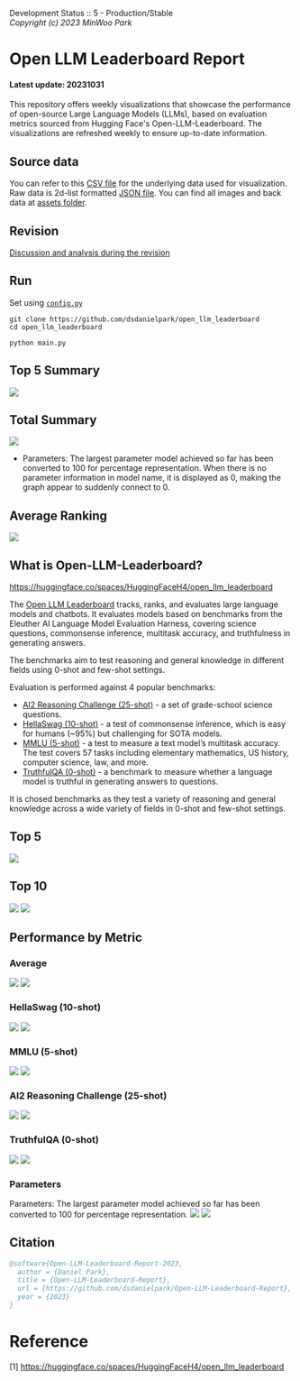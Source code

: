 Development Status :: 5 - Production/Stable <br>
*Copyright (c) 2023 MinWoo Park*


# Open LLM Leaderboard Report
#### Latest update: 20231031
This repository offers weekly visualizations that showcase the performance of open-source Large Language Models (LLMs), based on evaluation metrics sourced from Hugging Face's Open-LLM-Leaderboard. The visualizations are refreshed weekly to ensure up-to-date information.

## Source data
You can refer to this [CSV file](https://github.com/dsdanielpark/Open-LLM-Leaderboard-Report/blob/main/assets/20231031/20231031.csv) for the underlying data used for visualization. Raw data is 2d-list formatted [JSON file](https://github.com/dsdanielpark/Open-LLM-Leaderboard-Report/blob/main/data/20231031.json). You can find all images and back data at [assets folder](https://github.com/dsdanielpark/open-llm-leaderboard-report/tree/main/assets).

## Revision
[Discussion and analysis during the revision](https://github.com/dsdanielpark/Open-LLM-Leaderboard-Report/blob/main/REVISION.md)

## Run
Set using [`config.py`](https://github.com/dsdanielpark/open-llm-leaderboard-report/blob/main/config.py)
```
git clone https://github.com/dsdanielpark/open_llm_leaderboard
cd open_llm_leaderboard
```
```
python main.py
```
## Top 5 Summary
![](assets/20231031/radial_chart.png)


##  Total Summary
![](assets/20231031/totalplot.png)
- Parameters: The largest parameter model achieved so far has been converted to 100 for percentage representation. When there is no parameter information in model name, it is displayed as 0, making the graph appear to suddenly connect to 0.

## Average Ranking
![](assets/20231031/rankingplot_Average.png)

## What is Open-LLM-Leaderboard?
https://huggingface.co/spaces/HuggingFaceH4/open_llm_leaderboard

The [Open LLM Leaderboard](https://huggingface.co/spaces/HuggingFaceH4/open_llm_leaderboard) tracks, ranks, and evaluates large language models and chatbots. It evaluates models based on benchmarks from the Eleuther AI Language Model Evaluation Harness, covering science questions, commonsense inference, multitask accuracy, and truthfulness in generating answers. 

The benchmarks aim to test reasoning and general knowledge in different fields using 0-shot and few-shot settings.

Evaluation is performed against 4 popular benchmarks:
- [AI2 Reasoning Challenge (25-shot)](https://allenai.org/data/arc) - a set of grade-school science questions.
- [HellaSwag (10-shot)](https://paperswithcode.com/dataset/hellaswag) - a test of commonsense inference, which is easy for humans (~95%) but challenging for SOTA models.
- [MMLU (5-shot)](https://paperswithcode.com/sota/multi-task-language-understanding-on-mmlu) - a test to measure a text model’s multitask accuracy. The test covers 57 tasks including elementary mathematics, US history, computer science, law, and more.
- [TruthfulQA (0-shot)](https://paperswithcode.com/dataset/truthfulqa) - a benchmark to measure whether a language model is truthful in generating answers to questions.

It is chosed benchmarks as they test a variety of reasoning and general knowledge across a wide variety of fields in 0-shot and few-shot settings.

## Top 5
![](assets/20231031/top5plot.png)

## Top 10
![](assets/20231031/top10_with_barplot.png)
![](assets/20231031/top10_with_lineplot.png)

## Performance by Metric

### Average
![](assets/20231031/Average.png)
![](assets/20231031/rankingplot_Average.png)

### HellaSwag (10-shot)
![](assets/20231031/HellaSwag(10-shot).png)
![](assets/20231031/rankingplot_HellaSwag(10-shot).png)

### MMLU (5-shot)
![](assets/20231031/MMLU(5-shot).png)
![](assets/20231031/rankingplot_MMLU(5-shot).png)

### AI2 Reasoning Challenge (25-shot)
![](assets/20231031/ARC(25-shot).png)
![](assets/20231031/rankingplot_ARC(25-shot).png)

### TruthfulQA (0-shot)
![](assets/20231031/TruthfulQA(0-shot).png)
![](assets/20231031/rankingplot_TruthfulQA(0-shot).png)

### Parameters
Parameters: The largest parameter model achieved so far has been converted to 100 for percentage representation.
![](assets/20231031/Parameters.png)
![](assets/20231031/rankingplot_Parameters.png)


## Citation
```bibtex
@software{Open-LLM-Leaderboard-Report-2023,
  author = {Daniel Park},
  title = {Open-LLM-Leaderboard-Report},
  url = {https://github.com/dsdanielpark/Open-LLM-Leaderboard-Report},
  year = {2023}
}
```


# Reference
[1] https://huggingface.co/spaces/HuggingFaceH4/open_llm_leaderboard

